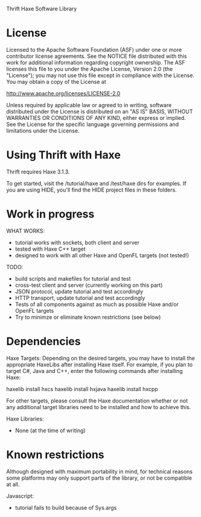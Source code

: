 Thrift Haxe Software Library

License
=======

Licensed to the Apache Software Foundation (ASF) under one
or more contributor license agreements. See the NOTICE file
distributed with this work for additional information
regarding copyright ownership. The ASF licenses this file
to you under the Apache License, Version 2.0 (the
"License"); you may not use this file except in compliance
with the License. You may obtain a copy of the License at

  http://www.apache.org/licenses/LICENSE-2.0

Unless required by applicable law or agreed to in writing,
software distributed under the License is distributed on an
"AS IS" BASIS, WITHOUT WARRANTIES OR CONDITIONS OF ANY
KIND, either express or implied. See the License for the
specific language governing permissions and limitations
under the License.

Using Thrift with Haxe
========================

Thrift requires Haxe 3.1.3.

To get started, visit the /tutorial/haxe and /test/haxe dirs for examples. 
If you are using HIDE, you'll find the HIDE project files in these folders.


Work in progress
========================

WHAT WORKS:
- tutorial works with sockets, both client and server
- tested with Haxe C++ target
- designed to work with all other Haxe and OpenFL targets (not tested!)

TODO:
- build scripts and makefiles for tutorial and test
- cross-test client and server (currently working on this part)
- JSON protocol, update tutorial and test accordingly
- HTTP transport, update tutorial and test accordingly
- Tests of all components against as much as possible Haxe and/or OpenFL targets
- Try to minimze or eliminate known restrictions (see below)


Dependencies
========================

Haxe Targets:
Depending on the desired targets, you may have to install the appropriate HaxeLibs 
after installing Haxe itself. For example, if you plan to target C#, Java and C++,
enter the following commands after installing Haxe:

  haxelib install hxcs
  haxelib install hxjava
  haxelib install hxcpp

For other targets, please consult the Haxe documentation whether or not any additional
target libraries need to be installed and how to achieve this.
 
Haxe Libraries:
- None (at the time of writing)


Known restrictions
========================

Although designed with maximum portability in mind, for technical reasons some platforms
may only support parts of the library, or not be compatible at all.

Javascript:
- tutorial fails to build because of Sys.args

